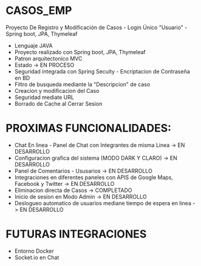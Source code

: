 # CASOS_EMP
Proyecto De Registro y Modificación de Casos - Login Único "Usuario" - Spring boot, JPA, Thymeleaf

- Lenguaje JAVA
- Proyecto realizado con Spring boot, JPA, Thymeleaf
- Patron arquitectonico MVC
- Estado -> EN PROCESO
- Seguridad integrada con Spring Secuity - Encriptacion de Contraseña en BD
- Filtro de busqueda mediante la "Descripcion" de caso
- Creacion y modificacion del Caso
- Seguridad mediate URL
- Borrado de Cache al Cerrar Sesion


# PROXIMAS FUNCIONALIDADES:
- Chat En linea - Panel de Chat con Integrantes de misma Linea -> EN DESARROLLO
- Configuracion grafica del sistema (MODO DARK Y CLARO) -> EN DESARROLLO
- Panel de Comentarios - Ususarios -> EN DESARROLLO
- Integraciones en diferentes paneles con APIS de Google Maps, Facebook y Twitter -> EN DESARROLLO
- Eliminacion directa de Casos -> COMPLETADO
- Inicio de sesion en Modo Admin -> EN DESARROLLO
- Deslogueo automatico de usuarios mediane tiempo de espera en linea -> EN DESARROLLO

# FUTURAS INTEGRACIONES
- Entorno Docker
- Socket.io en Chat
